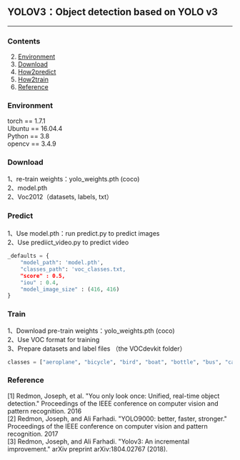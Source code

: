 ## YOLOV3：Object detection based on YOLO v3
---

### Contents 

2. [Environment](#所需环境)
3. [Download](#文件下载)
4. [How2predict](#预测步骤)
5. [How2train](#训练步骤)
6. [Reference](#Reference)

### Environment
torch == 1.7.1 \
Ubuntu == 16.04.4 \
Python == 3.8 \
opencv == 3.4.9

### Download
1、re-train weights：yolo_weights.pth (coco)  \
2、model.pth \
2、Voc2012（datasets, labels, txt）



### Predict
#### 
1、Use model.pth：run predict.py to predict images \
2、Use prediict_video.py to predict video
```python
_defaults = {
    "model_path": 'model.pth',
    "classes_path": 'voc_classes.txt,
    "score" : 0.5,
    "iou" : 0.4,
    "model_image_size" : (416, 416)
}

```


### Train
1、Download pre-train weights：yolo_weights.pth (coco) \
2、Use VOC format for training \
3、Prepare datasets and label files （the VOCdevkit folder）
```python
classes = ["aeroplane", "bicycle", "bird", "boat", "bottle", "bus", "car", "cat", "chair", "cow", "diningtable", "dog", "horse", "motorbike", "person", "pottedplant", "sheep", "sofa", "train", "tvmonitor"]
```

### Reference 

[1]	Redmon, Joseph, et al. "You only look once: Unified, real-time object detection." Proceedings of the IEEE conference on computer vision and pattern recognition. 2016 \
[2]	Redmon, Joseph, and Ali Farhadi. "YOLO9000: better, faster, stronger." Proceedings of the IEEE conference on computer vision and pattern recognition. 2017 \
[3]	Redmon, Joseph, and Ali Farhadi. "Yolov3: An incremental improvement." arXiv preprint arXiv:1804.02767 (2018).
